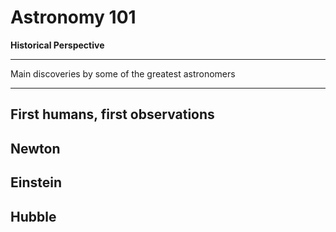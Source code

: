 # Astronomy 101

<p class="emphase2"><strong>Historical Perspective</strong></p>

***

Main discoveries by some of the greatest astronomers

***

## First humans, first observations 


## Newton


## Einstein


## Hubble